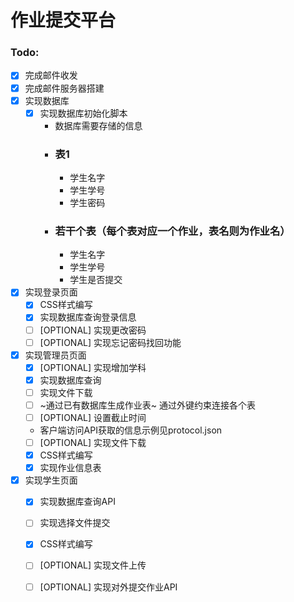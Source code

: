 # 作业提交平台

### Todo:

- [x] 完成邮件收发
- [x] 完成邮件服务器搭建
- [x] 实现数据库
    - [x] 实现数据库初始化脚本
        - 数据库需要存储的信息
        - ### 表1
            - 学生名字
            - 学生学号
            - 学生密码
        - ### 若干个表（每个表对应一个作业，表名则为作业名）
            - 学生名字
            - 学生学号
            - 学生是否提交
- [x] 实现登录页面
    - [x] CSS样式编写
    - [x] 实现数据库查询登录信息
    - [ ] [OPTIONAL] 实现更改密码
    - [ ] [OPTIONAL] 实现忘记密码找回功能
- [x] 实现管理员页面
    - [x] [OPTIONAL] 实现增加学科
    - [x] 实现数据库查询
    - [ ] 实现文件下载
    - [ ] ~通过已有数据库生成作业表~ 通过外键约束连接各个表
    - [ ] [OPTIONAL] 设置截止时间
    - 客户端访问API获取的信息示例见protocol.json
    - [ ] [OPTIONAL] 实现文件下载
    - [x] CSS样式编写
    - [x] 实现作业信息表
- [x] 实现学生页面 
    - [x] 实现数据库查询API
    - [ ] 实现选择文件提交
    - [x] CSS样式编写
    - [ ] [OPTIONAL] 实现文件上传
    - [ ] [OPTIONAL] 实现对外提交作业API

